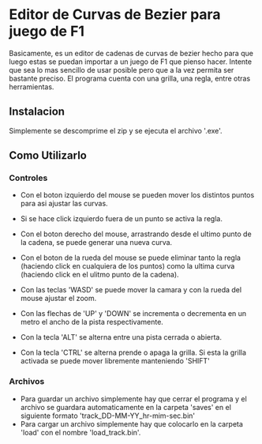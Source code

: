 # Editor de Curvas de Bezier para juego de F1
Basicamente, es un editor de cadenas de curvas de bezier hecho para que luego estas se puedan importar a un juego de F1 que pienso hacer. Intente que sea lo mas sencillo de usar posible pero que a la vez permita ser bastante preciso. El programa cuenta con una grilla, una regla, entre otras herramientas.

## Instalacion
Simplemente se descomprime el zip y se ejecuta el archivo '.exe'.

## Como Utilizarlo
### Controles

* Con el boton izquierdo del mouse se pueden mover los distintos puntos para asi ajustar las curvas.
* Si se hace click izquierdo fuera de un punto se activa la regla.
* Con el boton derecho del mouse, arrastrando desde el ultimo punto de la cadena, se puede generar una nueva curva.
* Con el boton de la rueda del mouse se puede eliminar tanto la regla (haciendo click en cualquiera de los puntos) como la ultima curva (haciendo click en el ulitmo punto de la cadena).

* Con las teclas 'WASD' se puede mover la camara y con la rueda del mouse ajustar el zoom.
* Con las flechas de 'UP' y 'DOWN' se incrementa o decrementa en un metro el ancho de la pista respectivamente.
* Con la tecla 'ALT' se alterna entre una pista cerrada o abierta.
* Con la tecla 'CTRL' se alterna prende o apaga la grilla. Si esta la grilla activada se puede mover libremente manteniendo 'SHIFT'

### Archivos

* Para guardar un archivo simplemente hay que cerrar el programa y el archivo se guardara automaticamente en la carpeta 'saves' en el siguiente formato 'track_DD-MM-YY_hr-mim-sec.bin'
* Para cargar un archivo simplemente hay que colocarlo en la carpeta 'load' con el nombre 'load_track.bin'.
